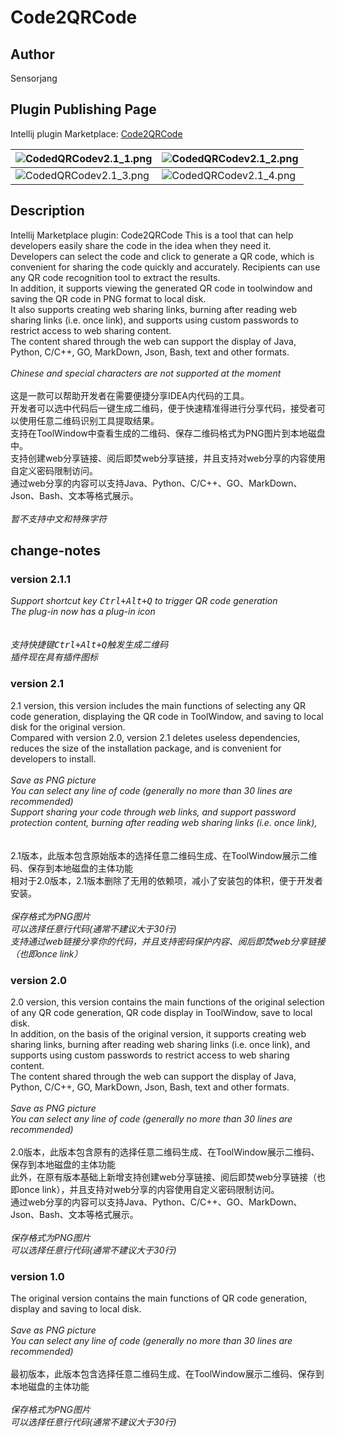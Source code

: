 # Code2QRCode
## Author
Sensorjang
## Plugin Publishing Page
Intellij plugin Marketplace: [Code2QRCode](https://plugins.jetbrains.com/plugin/17902-code2qrcode)

| ![CodedQRCodev2.1_1.png](https://s2.loli.net/2023/07/05/FxPcvyXEODLAKU9.png) | ![CodedQRCodev2.1_2.png](https://s2.loli.net/2023/07/05/HID26bofyVw8hGJ.png) |
|------------------------------------------------------------------------------|------------------------------------------------------------------------------|
| ![CodedQRCodev2.1_3.png](https://s2.loli.net/2023/07/05/2gfB6WcwC7dpVUu.png) | ![CodedQRCodev2.1_4.png](https://s2.loli.net/2023/07/05/coNr7JEBGRnT53b.png) |

## Description
Intellij Marketplace plugin: Code2QRCode
This is a tool that can help developers easily share the code in the idea when they need it.<br>
Developers can select the code and click to generate a QR code, which is convenient for sharing the code quickly and accurately. Recipients can use any QR code recognition tool to extract the results.<br>
In addition, it supports viewing the generated QR code in toolwindow and saving the QR code in PNG format to local disk.<br>
It also supports creating web sharing links, burning after reading web sharing links (i.e. once link), and supports using custom passwords to restrict access to web sharing content.<br>
The content shared through the web can support the display of Java, Python, C/C++, GO, MarkDown, Json, Bash, text and other formats.<br>
<br>
<em>Chinese and special characters are not supported at the moment</em>
<br><br>
这是一款可以帮助开发者在需要便捷分享IDEA内代码的工具。<br>
开发者可以选中代码后一键生成二维码，便于快速精准得进行分享代码，接受者可以使用任意二维码识别工具提取结果。<br>
支持在ToolWindow中查看生成的二维码、保存二维码格式为PNG图片到本地磁盘中。<br>
支持创建web分享链接、阅后即焚web分享链接，并且支持对web分享的内容使用自定义密码限制访问。<br>
通过web分享的内容可以支持Java、Python、C/C++、GO、MarkDown、Json、Bash、文本等格式展示。<br>
<br>
<em>暂不支持中文和特殊字符</em><br>

## change-notes
### version 2.1.1
<em>Support shortcut key <kbd>Ctrl+Alt+Q</kbd> to trigger QR code generation</em><br>
<em>The plug-in now has a plug-in icon</em><br>
<br><br>
<em>支持快捷键<kbd>Ctrl+Alt+Q</kbd>触发生成二维码</em><br>
<em>插件现在具有插件图标</em><br>
### version 2.1
2.1 version, this version includes the main functions of selecting any QR code generation, displaying the QR code in ToolWindow, and saving to local disk for the original version.<br>
Compared with version 2.0, version 2.1 deletes useless dependencies, reduces the size of the installation package, and is convenient for developers to install.<br>
<br>
<em>Save as PNG picture</em><br>
<em>You can select any line of code (generally no more than 30 lines are recommended)</em><br>
<em>Support sharing your code through web links, and support password protection content, burning after reading web sharing links (i.e. once link),</em><br>
<br><br>
2.1版本，此版本包含原始版本的选择任意二维码生成、在ToolWindow展示二维码、保存到本地磁盘的主体功能<br>
相对于2.0版本，2.1版本删除了无用的依赖项，减小了安装包的体积，便于开发者安装。<br>
<br>
<em>保存格式为PNG图片</em><br>
<em>可以选择任意行代码(通常不建议大于30行)</em><br>
<em>支持通过web链接分享你的代码，并且支持密码保护内容、阅后即焚web分享链接（也即once link）</em><br>
### version 2.0
2.0 version, this version contains the main functions of the original selection of any QR code generation, QR code display in ToolWindow, save to local disk.<br>
In addition, on the basis of the original version, it supports creating web sharing links, burning after reading web sharing links (i.e. once link), and supports using custom passwords to restrict access to web sharing content.<br>
The content shared through the web can support the display of Java, Python, C/C++, GO, MarkDown, Json, Bash, text and other formats.<br>
<br>
<em>Save as PNG picture</em><br>
<em>You can select any line of code (generally no more than 30 lines are recommended)</em>
<br><br>
2.0版本，此版本包含原有的选择任意二维码生成、在ToolWindow展示二维码、保存到本地磁盘的主体功能<br>
此外，在原有版本基础上新增支持创建web分享链接、阅后即焚web分享链接（也即once link），并且支持对web分享的内容使用自定义密码限制访问。<br>
通过web分享的内容可以支持Java、Python、C/C++、GO、MarkDown、Json、Bash、文本等格式展示。<br>
<br>
<em>保存格式为PNG图片</em><br>
<em>可以选择任意行代码(通常不建议大于30行)</em><br>
### version 1.0
The original version contains the main functions of QR code generation, display and saving to local disk.<br>
<br>
<em>Save as PNG picture</em><br>
<em>You can select any line of code (generally no more than 30 lines are recommended)</em>
<br><br>
最初版本，此版本包含选择任意二维码生成、在ToolWindow展示二维码、保存到本地磁盘的主体功能<br>
<br>
<em>保存格式为PNG图片</em><br>
<em>可以选择任意行代码(通常不建议大于30行)</em><br>